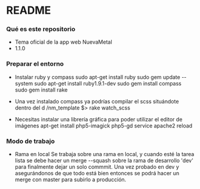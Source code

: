 # README #

### Qué es este repositorio ###

* Tema oficial de la app web NuevaMetal
* 1.1.0

### Preparar el entorno ###

* Instalar ruby y compass
	sudo apt-get install ruby
	sudo gem update --system
	sudo apt-get install ruby1.9.1-dev
	sudo gem install compass
	sudo gem install rake

* Una vez instalado compass ya podrías compilar el scss situándote dentro del d
	/nm_template $> rake watch_scss

* Necesitas instalar una librería gráfica para poder utilizar el editor de imágenes
	apt-get install php5-imagick php5-gd
	service apache2 reload 




### Modo de trabajo ###

* Rama en local
Se trabaja sobre una rama en local, y cuando esté la tarea lista se debe hacer un
merge --squash sobre la rama de desarrollo 'dev' para finalmente dejar un solo commmit.
Una vez probado en dev y asegurándonos de que todo está bien entonces se podrá hacer un merge
con master para subirlo a producción.

